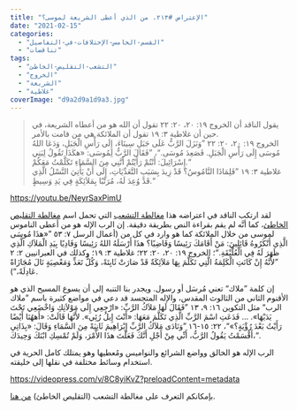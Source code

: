 ```yaml
---
title: "الإعتراض #٢١٣، من الذي أعطى الشريعة لموسى؟"
date: "2021-02-15"
categories: 
  - "القسم-الخامس-الإختلافات-في-التفاصيل"
  - "تناقضات"
tags: 
  - "التشعب-التقليص-الخاطئ"
  - "الخروج"
  - "الشريعة"
  - "غلاطية"
coverImage: "d9a2d9a1d9a3.jpg"
---
```


> يقول الناقد أن الخروج ١٩: ٢٠، ٢٠: ٢٢ تقول أن الله هو من أعطاه الشريعة، في حين أن غلاطية ٣: ١٩ تقول أن الملائكة هي من قامت بالأمر.  
> الخروج ١٩: ٢٠، ٢٠: ٢٢ ”وَنَزَلَ الرَّبُّ عَلَى جَبَلِ سِينَاءَ، إِلَى رَأْسِ الْجَبَلِ، وَدَعَا اللهُ مُوسَى إِلَى رَأْسِ الْجَبَلِ. فَصَعِدَ مُوسَى.“، ”فَقَالَ الرَّبُّ لِمُوسَى: «هكَذَا تَقُولُ لِبَنِي إِسْرَائِيلَ: أَنْتُمْ رَأَيْتُمْ أَنَّنِي مِنَ السَّمَاءِ تَكَلَّمْتُ مَعَكُمْ.“  
> غلاطية ٣: ١٩ ”فَلِمَاذَا النَّامُوسُ؟ قَدْ زِيدَ بِسَبَبِ التَّعَدِّيَاتِ، إِلَى أَنْ يَأْتِيَ النَّسْلُ الَّذِي قَدْ وُعِدَ لَهُ، مُرَتَّبًا بِمَلاَئِكَةٍ فِي يَدِ وَسِيطٍ.“

https://youtu.be/NeyrSaxPimU

لقد ارتكب الناقد في اعتراضه هذا [مغالطة التشعب](https://reasonofhope.com/2019/07/25/bifurcation/) التي تحمل اسم [مغالطة التقليص الخاطئ](https://reasonofhope.com/2019/07/25/bifurcation/)، كما أنَّه لم يقم بقراءة النص بطريقة دقيقة. إن الرب الإله هو من أعطى الناموس لموسى من خلال الملائكة كما هو وارد في كل من (أعمال الرسل ٧: ٥٣ ”«هذَا مُوسَى الَّذِي أَنْكَرُوهُ قَائِلِينَ: مَنْ أَقَامَكَ رَئِيسًا وَقَاضِيًا؟ هذَا أَرْسَلَهُ اللهُ رَئِيسًا وَفَادِيًا بِيَدِ الْمَلاَكِ الَّذِي ظَهَرَ لَهُ فِي الْعُلَّيْقَةِ.“؛ الخروج ١٩: ٢٠، ٢٠: ٢٢؛ غلاطية ٣: ١٩؛ وكذلك في العبرانيين ٢: ٢ ”لأَنَّهُ إِنْ كَانَتِ الْكَلِمَةُ الَّتِي تَكَلَّمَ بِهَا مَلاَئِكَةٌ قَدْ صَارَتْ ثَابِتَةً، وَكُلُّ تَعَدٍّ وَمَعْصِيَةٍ نَالَ مُجَازَاةً عَادِلَةً،“).

إن كلمة ”ملاك“ تعني مُرسَل أو رسول. ويجدر بنا التنبه إلى أن يسوع المسيح الذي هو الأقنوم الثاني من الثالوث المقدس، والإله المتجسد قد دعي في مواضع كثيرة باسم ”ملاك الرب“ مثل التكوين ١٦: ٩، ١٣ ”فَقَالَ لَهَا مَلاَكُ الرَّبِّ: «ارْجِعِي إِلَى مَوْلاَتِكِ وَاخْضَعِي تَحْتَ يَدَيْهَا». … فَدَعَتِ اسْمَ الرَّبِّ الَّذِي تَكَلَّمَ مَعَهَا: «أَنْتَ إِيلُ رُئِي». لأَنَّهَا قَالَتْ: «أَههُنَا أَيْضًا رَأَيْتُ بَعْدَ رُؤْيَةٍ؟»“، ٢٢: ١٥-١٦ ”وَنَادَى مَلاَكُ الرَّبِّ إِبْرَاهِيمَ ثَانِيَةً مِنَ السَّمَاءِ وَقَالَ: «بِذَاتِي أَقْسَمْتُ يَقُولُ الرَّبُّ، أَنِّي مِنْ أَجْلِ أَنَّكَ فَعَلْتَ هذَا الأَمْرَ، وَلَمْ تُمْسِكِ ابْنَكَ وَحِيدَكَ،“.

الرب الإله هو الخالق وواضع الشرائع والنواميس ومُعطيها وهو يمتلك كامل الحرية في استخدام وسائط مختلفة في نقلها إلى خليقته.

https://videopress.com/v/8C8yiKvZ?preloadContent=metadata

بإمكانكم التعرف على مغالطة التشعب (التقليص الخاطئ) [من هنا](https://reasonofhope.com/2019/07/25/bifurcation/).
